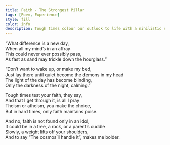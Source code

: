 ```yaml
---
title: Faith - The Strongest Pillar
tags: [Poem, Experience]
style: fill
color: info
description: Tough times colour our outlook to life with a nihilistic shade. But only faith can remove this curtain of pessimsim.
---
```


“What difference is a new day,<br>
When all my mind’s in an affray<br>
This could never ever possibly pass,<br>
As fast as sand may trickle down the hourglass.”<br>

“Don’t want to wake up, or make my bed,<br>
Just lay there until quiet become the demons in my head<br>
The light of the day has become blinding,<br>
Only the darkness of the night, calming.”<br>

Tough times test your faith, they say,<br>
And that I get through it, is all I pray<br>
Theism or atheism, you make the choice,<br>
But in hard times, only faith maintains poise.<br>

And no, faith is not found only in an idol,<br>
It could be in a tree, a rock, or a parent’s cuddle<br>
Slowly, a weight lifts off your shoulders,<br>
And to say “The cosmos’ll handle it”, makes me bolder.<br>